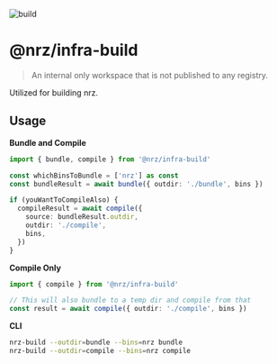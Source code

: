 ![build](https://github.com/user-attachments/assets/4ceaa394-8707-4bb3-935a-b29cd2c397ee)

# @nrz/infra-build

> An internal only workspace that is not published to any registry.

Utilized for building nrz.

## Usage

**Bundle and Compile**

```ts
import { bundle, compile } from '@nrz/infra-build'

const whichBinsToBundle = ['nrz'] as const
const bundleResult = await bundle({ outdir: './bundle', bins })

if (youWantToCompileAlso) {
  compileResult = await compile({
    source: bundleResult.outdir,
    outdir: './compile',
    bins,
  })
}
```

**Compile Only**

```ts
import { compile } from '@nrz/infra-build'

// This will also bundle to a temp dir and compile from that
const result = await compile({ outdir: './compile', bins })
```

**CLI**

```bash
nrz-build --outdir=bundle --bins=nrz bundle
nrz-build --outdir=compile --bins=nrz compile
```
